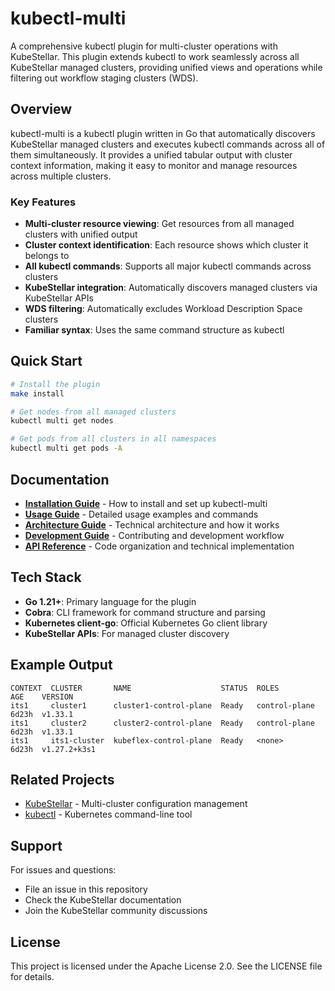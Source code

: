 # kubectl-multi

A comprehensive kubectl plugin for multi-cluster operations with KubeStellar. This plugin extends kubectl to work seamlessly across all KubeStellar managed clusters, providing unified views and operations while filtering out workflow staging clusters (WDS).

## Overview

kubectl-multi is a kubectl plugin written in Go that automatically discovers KubeStellar managed clusters and executes kubectl commands across all of them simultaneously. It provides a unified tabular output with cluster context information, making it easy to monitor and manage resources across multiple clusters.

### Key Features

- **Multi-cluster resource viewing**: Get resources from all managed clusters with unified output
- **Cluster context identification**: Each resource shows which cluster it belongs to
- **All kubectl commands**: Supports all major kubectl commands across clusters
- **KubeStellar integration**: Automatically discovers managed clusters via KubeStellar APIs
- **WDS filtering**: Automatically excludes Workload Description Space clusters
- **Familiar syntax**: Uses the same command structure as kubectl

## Quick Start

```bash
# Install the plugin
make install

# Get nodes from all managed clusters
kubectl multi get nodes

# Get pods from all clusters in all namespaces
kubectl multi get pods -A
```


## Documentation

- **[Installation Guide](docs/installation_guide.md)** - How to install and set up kubectl-multi
- **[Usage Guide](docs/usage_guide.md)** - Detailed usage examples and commands
- **[Architecture Guide](docs/architecture_guide.md)** - Technical architecture and how it works
- **[Development Guide](docs/development_guide.md)** - Contributing and development workflow
- **[API Reference](docs/api_reference.md)** - Code organization and technical implementation

## Tech Stack

- **Go 1.21+**: Primary language for the plugin
- **Cobra**: CLI framework for command structure and parsing
- **Kubernetes client-go**: Official Kubernetes Go client library
- **KubeStellar APIs**: For managed cluster discovery

## Example Output

```
CONTEXT  CLUSTER       NAME                    STATUS  ROLES          AGE    VERSION
its1     cluster1      cluster1-control-plane  Ready   control-plane  6d23h  v1.33.1
its1     cluster2      cluster2-control-plane  Ready   control-plane  6d23h  v1.33.1
its1     its1-cluster  kubeflex-control-plane  Ready   <none>         6d23h  v1.27.2+k3s1
```

## Related Projects

- [KubeStellar](https://github.com/kubestellar/kubestellar) - Multi-cluster configuration management
- [kubectl](https://kubernetes.io/docs/reference/kubectl/) - Kubernetes command-line tool

## Support

For issues and questions:
- File an issue in this repository  
- Check the KubeStellar documentation
- Join the KubeStellar community discussions

## License

This project is licensed under the Apache License 2.0. See the LICENSE file for details.